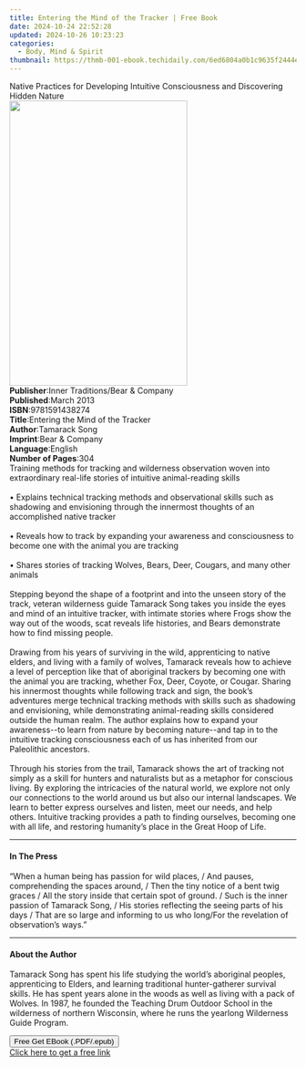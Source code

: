 ```yaml
---
title: Entering the Mind of the Tracker | Free Book
date: 2024-10-24 22:52:28
updated: 2024-10-26 10:23:23
categories:
  - Body, Mind & Spirit
thumbnail: https://thmb-001-ebook.techidaily.com/6ed6804a0b1c9635f2444e3ab4d7512e79d2c567c668a6a488efae757a5138a0.jpg
---
```

<main id="book-container">
  <div class="flex flex-col">
    <div class="book-brief flex-1 py-6 px-4 sm:p-6 md:py-10 md:px-8">
      <!-- brief-->
      <div class="book-brief-main">
        Native Practices for Developing Intuitive Consciousness and Discovering
        Hidden Nature
      </div>
    </div>
    <div
      class="book-meta-info flex-1 grid gap-4 col-start-1 col-end-3 row-start-1 sm:mb-6 sm:grid-cols-4 lg:gap-6 lg:col-start-2 lg:row-end-6 lg:row-span-6 lg:mb-0"
    >
      <div
        class="book-meta-info-left place-content-center mt-4 p-4 text-sm leading-6 col-start-2 col-span-2 dark:text-slate-400"
      >
        <img
          class="w-full h-500 object-cover rounded-lg sm:h-255 sm:col-span-2 lg:col-span-full"
          src="https://img-001-ebook.techidaily.com/1846db9498824bfda8ee8526ec74dbda11ed6480bed66bfee858cb956d76356b.jpg"
          alt=""
          width="312"
          height="500"
        />
      </div>
      <div
        class="book-meta-info-right mt-2 col-start-1 row-start-2 col-span-3 self-center"
      >
        <!-- meta data  -->
        <div class="flex flex-col px-4 md:px-8">
          <div class="flex-1">
            <strong>Publisher</strong>:<span class="px-2"
              >Inner Traditions/Bear &amp; Company</span
            >
          </div>
          <div class="flex-1">
            <strong>Published</strong>:<span class="px-2">March 2013</span>
          </div>
          <div class="flex-1">
            <strong>ISBN</strong>:<span class="px-2">9781591438274</span>
          </div>
          <div class="flex-1">
            <strong>Title</strong>:<span class="px-2"
              >Entering the Mind of the Tracker</span
            >
          </div>
          <div class="flex-1">
            <strong>Author</strong>:<span class="px-2">Tamarack Song</span>
          </div>
          <div class="flex-1">
            <strong>Imprint</strong>:<span class="px-2"
              >Bear &amp; Company</span
            >
          </div>
          <div class="flex-1">
            <strong>Language</strong>:<span class="px-2">English</span>
          </div>
          <div class="flex-1">
            <strong>Number of Pages</strong>:<span class="px-2">304</span>
          </div>
        </div>
      </div>
    </div>
    <div class="book-description flex-1 py-6 px-4 sm:p-6 md:py-10 md:px-8">
      <div class="book-description-main">
        <div accordion-content="" id="description">
          Training methods for tracking and wilderness observation woven into
          extraordinary real-life stories of intuitive animal-reading skills
          <br />
          <br />• Explains technical tracking methods and observational skills
          such as shadowing and envisioning through the innermost thoughts of an
          accomplished native tracker <br />
          <br />• Reveals how to track by expanding your awareness and
          consciousness to become one with the animal you are tracking <br />
          <br />• Shares stories of tracking Wolves, Bears, Deer, Cougars, and
          many other animals <br />
          <br />Stepping beyond the shape of a footprint and into the unseen
          story of the track, veteran wilderness guide Tamarack Song takes you
          inside the eyes and mind of an intuitive tracker, with intimate
          stories where Frogs show the way out of the woods, scat reveals life
          histories, and Bears demonstrate how to find missing people. <br />
          <br />Drawing from his years of surviving in the wild, apprenticing to
          native elders, and living with a family of wolves, Tamarack reveals
          how to achieve a level of perception like that of aboriginal trackers
          by becoming one with the animal you are tracking, whether Fox, Deer,
          Coyote, or Cougar. Sharing his innermost thoughts while following
          track and sign, the book’s adventures merge technical tracking methods
          with skills such as shadowing and envisioning, while demonstrating
          animal-reading skills considered outside the human realm. The author
          explains how to expand your awareness--to learn from nature by
          becoming nature--and tap in to the intuitive tracking consciousness
          each of us has inherited from our Paleolithic ancestors. <br />
          <br />Through his stories from the trail, Tamarack shows the art of
          tracking not simply as a skill for hunters and naturalists but as a
          metaphor for conscious living. By exploring the intricacies of the
          natural world, we explore not only our connections to the world around
          us but also our internal landscapes. We learn to better express
          ourselves and listen, meet our needs, and help others. Intuitive
          tracking provides a path to finding ourselves, becoming one with all
          life, and restoring humanity’s place in the Great Hoop of Life.
        </div>
        <div class="accordion-fader"></div>
      </div>
    </div>
    <div class="book-excerpts flex-1 py-6 px-4 sm:p-6 md:py-10 md:px-8">
      <!-- excerpts-->
      <div class="book-excerpts-main">
        <hr />
        <h4 class="placeholder placeholder-heading">
          <span>In The Press</span>
        </h4>
        <p>
          “When a human being has passion for wild places, / And pauses,
          comprehending the spaces around, / Then the tiny notice of a bent twig
          graces / All the story inside that certain spot of ground. / Such is
          the inner passion of Tamarack Song, / His stories reflecting the
          seeing parts of his days / That are so large and informing to us who
          long/For the revelation of observation’s ways.”
        </p>
      </div>
    </div>
    <div class="book-about-author flex-1 py-6 px-4 sm:p-6 md:py-10 md:px-8">
      <!-- about author-->
      <div class="book-main-author-main">
        <hr />
        <h4 class="placeholder placeholder-heading">
          <span>About the Author</span>
        </h4>
        <p>
          Tamarack Song has spent his life studying the world’s aboriginal
          peoples, apprenticing to Elders, and learning traditional
          hunter-gatherer survival skills. He has spent years alone in the woods
          as well as living with a pack of Wolves. In 1987, he founded the
          Teaching Drum Outdoor School in the wilderness of northern Wisconsin,
          where he runs the yearlong Wilderness Guide Program.
        </p>
      </div>
    </div>
    <div class="book-free-get flex-1 py-6 px-4 sm:p-6 md:py-10 md:px-8">
      <button
        id="btn-free-get"
        class="bg-blue-500 hover:bg-blue-700 text-white font-bold py-2 px-4 rounded"
      >
        Free Get EBook (.PDF/.epub)
      </button>
      <div id="countdown-display" class="px-2 text-lg mt-2"></div>
      <a
        id="free-link"
        class="hidden bg-blue-500 hover:bg-blue-700 text-white font-bold py-2 px-4 rounded"
        href="https://www.ebooks.com/en-us/book/95782523/entering-the-mind-of-the-tracker/tamarack-song/"
        target="_blank"
        >Click here to get a free link</a
      >
    </div>
    <script>
      let countdownTime = 0;
      let countdownInterval = null;
      document
        .getElementById('btn-free-get')
        .addEventListener('click', startCountdown);
      function startCountdown() {
        countdownTime = new Date().getTime() + 60000 * 3;
        countdownInterval = setInterval(updateCountdown, 1000);
        document.getElementById('btn-free-get').disabled = true;
        document
          .getElementById('btn-free-get')
          .classList.add('bg-gray-500', 'cursor-not-allowed');
      }
      function updateCountdown() {
        let currentTime = new Date().getTime();
        let timeLeft = countdownTime - currentTime;
        let secondsLeft = Math.floor(timeLeft / 1000);
        document.getElementById('countdown-display').innerHTML =
          `Remaining time: ${secondsLeft} seconds.`;
        if (secondsLeft <= 0) {
          clearInterval(countdownInterval);
          document.getElementById('btn-free-get').classList.add('hidden');
          document.getElementById('free-link').classList.remove('hidden');
          document.getElementById('countdown-display').innerHTML = '';
        }
      }
    </script>
  </div>
</main>
